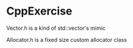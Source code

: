 # CppExercise
<p> Vector.h is a kind of std::vector's mimic </p>
<p> Allocator.h is a fixed size custom allocator class</p>
